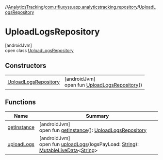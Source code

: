 //[AnalyticsTracking](../../../index.md)/[com.rifluxyss.app.analyticstracking.repository](../index.md)/[UploadLogsRepository](index.md)

# UploadLogsRepository

[androidJvm]\
open class [UploadLogsRepository](index.md)

## Constructors

| | |
|---|---|
| [UploadLogsRepository](-upload-logs-repository.md) | [androidJvm]<br>open fun [UploadLogsRepository](-upload-logs-repository.md)() |

## Functions

| Name | Summary |
|---|---|
| [getInstance](get-instance.md) | [androidJvm]<br>open fun [getInstance](get-instance.md)(): [UploadLogsRepository](index.md) |
| [uploadLogs](upload-logs.md) | [androidJvm]<br>open fun [uploadLogs](upload-logs.md)(logsPayLoad: [String](https://developer.android.com/reference/kotlin/java/lang/String.html)): [MutableLiveData](https://developer.android.com/reference/kotlin/androidx/lifecycle/MutableLiveData.html)&lt;[String](https://developer.android.com/reference/kotlin/java/lang/String.html)&gt; |
